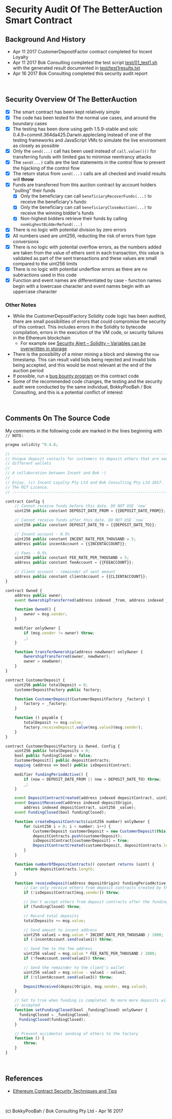 # Security Audit Of The BetterAuction Smart Contract

## Background And History
* Apr 11 2017 CustomerDepositFactor contract completed for Incent Loyalty
* Apr 11 2017 Bok Consulting completed the test script [test/01_test1.sh](test/01_test1.sh) with the generated result documented in [test/test1results.txt](test/test1results.txt)
* Apr 16 2017 Bok Consulting completed this security audit report

<br />

## Security Overview Of The BetterAuction
* [x] The smart contract has been kept relatively simple
* [x] The code has been tested for the normal use cases, and around the boundary cases
* [x] The testing has been done using geth 1.5.9-stable and solc 0.4.9+commit.364da425.Darwin.appleclang instead of one of the testing frameworks and JavaScript VMs to simulate the live environment as closely as possible
* [x] Only the `send(...)` call has been used instead of `call.value()()` for transferring funds with limited gas to minimise reentrancy attacks
* [x] The `send(...)` calls are the last statements in the control flow to prevent the hijacking of the control flow
* [x] The return status from `send(...)` calls are all checked and invalid results will **throw** 
* [x] Funds are transferred from this auction contract by account holders "pulling" their funds
  * [x] Only the beneficiary can call `beneficiaryRecoverFunds(...)` to receive the beneficiary's funds
  * [x] Only the beneficiary can call `beneficiaryCloseAuction(...)` to receive the winning bidder's funds
  * [x] Non-highest bidders retrieve their funds by calling `nonHighestBidderRefund(...)`
* [x] There is no logic with potential division by zero errors
* [x] All numbers used are uint256, reducting the risk of errors from type conversions
* [x] There is no logic with potential overflow errors, as the numbers added are taken from the value of ethers sent in each transaction, this value is validated as part of the sent transactions and these values are small compared to the uint256 limits
* [x] There is no logic with potential underflow errors as there are no subtractions used in this code
* [x] Function and event names are differentiated by case - function names begin with a lowercase character and event names begin with an uppercase character

### Other Notes
* While the CustomerDepositFactory Solidity code logic has been audited, there are small possibilities of errors that could compromise the security of this contract. This includes errors in the Solidity to bytecode compilation, errors in the execution of the VM code, or security failures in the Ethereum blockchain
  * For example see [Security Alert – Solidity – Variables can be overwritten in storage](https://blog.ethereum.org/2016/11/01/security-alert-solidity-variables-can-overwritten-storage/)
* There is the possibility of a miner mining a block and skewing the `now` timestamp. This can result valid bids being rejected and invalid bids being accepted, and this would be most relevant at the end of the auction period
* If possible, run a [bug bounty program](https://github.com/ConsenSys/smart-contract-best-practices#bug-bounty-programs) on this contract code
* Some of the recommended code changes, the testing and the security audit were conducted by the same individual, BokkyPooBah / Bok Consulting, and this is a potential conflict of interest

<br />

## Comments On The Source Code

My comments in the following code are marked in the lines beginning with `// NOTE: `

```javascript
pragma solidity ^0.4.8;

// ----------------------------------------------------------------------------
// Unique deposit contacts for customers to deposit ethers that are sent to 
// different wallets
//
// A collaboration between Incent and Bok :)
//
// Enjoy. (c) Incent Loyalty Pty Ltd and Bok Consulting Pty Ltd 2017. 
// The MIT Licence.
// ----------------------------------------------------------------------------

contract Config {
    // Cannot receive funds before this date. DO NOT USE `now`
    uint256 public constant DEPOSIT_DATE_FROM = {{DEPOSIT_DATE_FROM}};

    // Cannot receive funds after this date. DO NOT USE `now`
    uint256 public constant DEPOSIT_DATE_TO = {{DEPOSIT_DATE_TO}};

    // Incent account - 0.5%
    uint256 public constant INCENT_RATE_PER_THOUSAND = 5;
    address public incentAccount = {{INCENTACCOUNT}};

    // Fees - 0.5%
    uint256 public constant FEE_RATE_PER_THOUSAND = 5;
    address public constant feeAccount = {{FEEACCOUNT}};

    // Client account - remainder of sent amount
    address public constant clientAccount = {{CLIENTACCOUNT}};
}

contract Owned {
    address public owner;
    event OwnershipTransferred(address indexed _from, address indexed _to);

    function Owned() {
        owner = msg.sender;
    }

    modifier onlyOwner {
        if (msg.sender != owner) throw;
        _;
    }

    function transferOwnership(address newOwner) onlyOwner {
        OwnershipTransferred(owner, newOwner);
        owner = newOwner;
    }
}

contract CustomerDeposit {
    uint256 public totalDeposit = 0;
    CustomerDepositFactory public factory;

    function CustomerDeposit(CustomerDepositFactory _factory) {
        factory = _factory;
    }

    function () payable {
        totalDeposit += msg.value;
        factory.receiveDeposit.value(msg.value)(msg.sender);
    }
}

contract CustomerDepositFactory is Owned, Config {
    uint256 public totalDeposits = 0;
    bool public fundingClosed = false;
    CustomerDeposit[] public depositContracts;
    mapping (address => bool) public isDepositContract;

    modifier fundingPeriodActive() {
        if (now < DEPOSIT_DATE_FROM || now > DEPOSIT_DATE_TO) throw;
        _;
    }

    event DepositContractCreated(address indexed depositContract, uint256 number);
    event DepositReceived(address indexed depositOrigin, 
        address indexed depositContract, uint256 _value);
    event FundingClosed(bool fundingClosed);

    function createDepositContracts(uint256 number) onlyOwner {
        for (uint256 i = 0; i < number; i++) {
            CustomerDeposit customerDeposit = new CustomerDeposit(this);
            depositContracts.push(customerDeposit);
            isDepositContract[customerDeposit] = true;
            DepositContractCreated(customerDeposit, depositContracts.length);
        }
    }

    function numberOfDepositContracts() constant returns (uint) {
        return depositContracts.length;
    }

    function receiveDeposit(address depositOrigin) fundingPeriodActive payable {
        // Can only receive ethers from deposit contracts created by this factory
        if (!isDepositContract[msg.sender]) throw;

        // Don't accept ethers from deposit contracts after the funding is closed
        if (fundingClosed) throw;

        // Record total deposits
        totalDeposits += msg.value;

        // Send amount to incent address
        uint256 value1 = msg.value * INCENT_RATE_PER_THOUSAND / 1000;
        if (!incentAccount.send(value1)) throw;

        // Send fee to the fee address
        uint256 value2 = msg.value * FEE_RATE_PER_THOUSAND / 1000;
        if (!feeAccount.send(value2)) throw;

        // Send the remainder to the client's wallet
        uint256 value3 = msg.value - value1 - value2;
        if (!clientAccount.send(value3)) throw;

        DepositReceived(depositOrigin, msg.sender, msg.value);
    }

    // Set to true when funding is completed. No more more deposits will be 
    // accepted
    function setFundingClosed(bool _fundingClosed) onlyOwner {
      fundingClosed = _fundingClosed;
      FundingClosed(fundingClosed);
    }

    // Prevent accidental sending of ethers to the factory
    function () {
        throw;
    }
}
```

<br />

## References

* [Ethereum Contract Security Techniques and Tips](https://github.com/ConsenSys/smart-contract-best-practices)

<br />

(c) BokkyPooBah / Bok Consulting Pty Ltd - Apr 16 2017